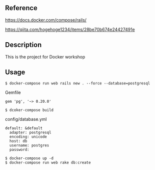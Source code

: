 ## Reference
https://docs.docker.com/compose/rails/

https://qiita.com/hogehoge1234/items/28be70b674e24427491e

## Description
This is the project for Docker workshop

## Usage

```
$ docker-compose run web rails new . --force --database=postgresql
```

Gemfile
```
gem 'pg', '~> 0.20.0'
```

```
$ dcoker-compose build
```

config/database.yml
```
default: &default
  adapter: postgresql
  encoding: unicode
  host: db
  username: postgres
  password:
```

```
$ docker-compose up -d
$ docker-compose run web rake db:create
```
